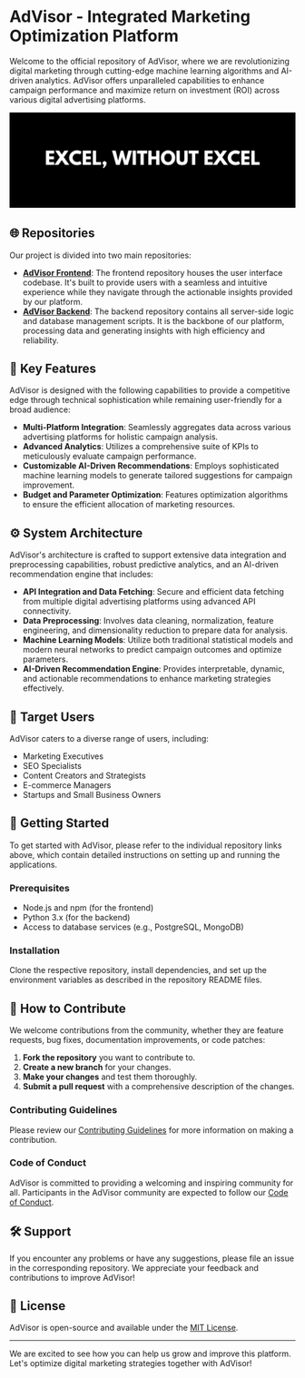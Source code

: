 # AdVisor - Integrated Marketing Optimization Platform

Welcome to the official repository of AdVisor, where we are revolutionizing digital marketing through cutting-edge machine learning algorithms and AI-driven analytics. AdVisor offers unparalleled capabilities to enhance campaign performance and maximize return on investment (ROI) across various digital advertising platforms.

![AdVisor Banner](https://github.com/AdVisorInc/images/blob/main/advisor_banner.png)

## 🌐 Repositories
Our project is divided into two main repositories:
- **[AdVisor Frontend](https://github.com/AdVisorInc/FrontEnd)**: The frontend repository houses the user interface codebase. It's built to provide users with a seamless and intuitive experience while they navigate through the actionable insights provided by our platform.
- **[AdVisor Backend](https://github.com/AdVisorInc/BackEnd)**: The backend repository contains all server-side logic and database management scripts. It is the backbone of our platform, processing data and generating insights with high efficiency and reliability.

## 🎯 Key Features
AdVisor is designed with the following capabilities to provide a competitive edge through technical sophistication while remaining user-friendly for a broad audience:
- **Multi-Platform Integration**: Seamlessly aggregates data across various advertising platforms for holistic campaign analysis.
- **Advanced Analytics**: Utilizes a comprehensive suite of KPIs to meticulously evaluate campaign performance.
- **Customizable AI-Driven Recommendations**: Employs sophisticated machine learning models to generate tailored suggestions for campaign improvement.
- **Budget and Parameter Optimization**: Features optimization algorithms to ensure the efficient allocation of marketing resources.

## ⚙️ System Architecture
AdVisor's architecture is crafted to support extensive data integration and preprocessing capabilities, robust predictive analytics, and an AI-driven recommendation engine that includes:
- **API Integration and Data Fetching**: Secure and efficient data fetching from multiple digital advertising platforms using advanced API connectivity.
- **Data Preprocessing**: Involves data cleaning, normalization, feature engineering, and dimensionality reduction to prepare data for analysis.
- **Machine Learning Models**: Utilize both traditional statistical models and modern neural networks to predict campaign outcomes and optimize parameters.
- **AI-Driven Recommendation Engine**: Provides interpretable, dynamic, and actionable recommendations to enhance marketing strategies effectively.

## 🎯 Target Users
AdVisor caters to a diverse range of users, including:
- Marketing Executives
- SEO Specialists
- Content Creators and Strategists
- E-commerce Managers
- Startups and Small Business Owners

## 🚀 Getting Started
To get started with AdVisor, please refer to the individual repository links above, which contain detailed instructions on setting up and running the applications.

### Prerequisites
- Node.js and npm (for the frontend)
- Python 3.x (for the backend)
- Access to database services (e.g., PostgreSQL, MongoDB)

### Installation
Clone the respective repository, install dependencies, and set up the environment variables as described in the repository README files.

## 🤝 How to Contribute
We welcome contributions from the community, whether they are feature requests, bug fixes, documentation improvements, or code patches:
1. **Fork the repository** you want to contribute to.
2. **Create a new branch** for your changes.
3. **Make your changes** and test them thoroughly.
4. **Submit a pull request** with a comprehensive description of the changes.

### Contributing Guidelines
Please review our [Contributing Guidelines](https://github.com/AdVisor-org/.github/CONTRIBUTING.md) for more information on making a contribution.

### Code of Conduct
AdVisor is committed to providing a welcoming and inspiring community for all. Participants in the AdVisor community are expected to follow our [Code of Conduct](https://github.com/AdVisor-org/.github/CODE_OF_CONDUCT.md).

## 🛠 Support
If you encounter any problems or have any suggestions, please file an issue in the corresponding repository. We appreciate your feedback and contributions to improve AdVisor!

## 📜 License
AdVisor is open-source and available under the [MIT License](https://opensource.org/licenses/MIT).

---

We are excited to see how you can help us grow and improve this platform. Let's optimize digital marketing strategies together with AdVisor!

